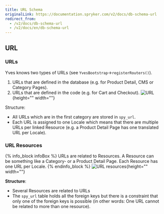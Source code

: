 ```yaml
---
title: URL Schema
originalLink: https://documentation.spryker.com/v2/docs/db-schema-url
redirect_from:
  - /v2/docs/db-schema-url
  - /v2/docs/en/db-schema-url
---
```


## URL

### URLs

Yves knows two types of URLs (see `YvesBootstrap`->`registerRouters()`).

1. URLs that are defined in the database (e.g. for Product Detail, CMS or Category Pages).
2. URLs that are defined in the code (e.g. for Cart and Checkout).
![URL](https://spryker.s3.eu-central-1.amazonaws.com/docs/Developer+Guide/Database+Schema+Guide/URL+Schema/url.png){height="" width=""}

Structure:

* All URLs which are in the first category are stored in `spy_url`.
* Each URL is assigned to one Locale which means that there are multiple URLs per linked Resource (e.g. a Product Detail Page has one translated URL per Locale).

### URL Resources

{% info_block infoBox %}
URLs are related to Resources. A Resource can be something like a Category- or a Product Detail Page. Each Resource has one URL per Locale.
{% endinfo_block %}
![URL resources](https://spryker.s3.eu-central-1.amazonaws.com/docs/Developer+Guide/Database+Schema+Guide/URL+Schema/url-resources.png){height="" width=""}

**Structure**:

* Several Resources are related to URLs
* The `spy_url` table holds all the foreign keys but there is a constraint that only one of the foreign keys is possible (in other words: One URL cannot be related to more than one resource).

